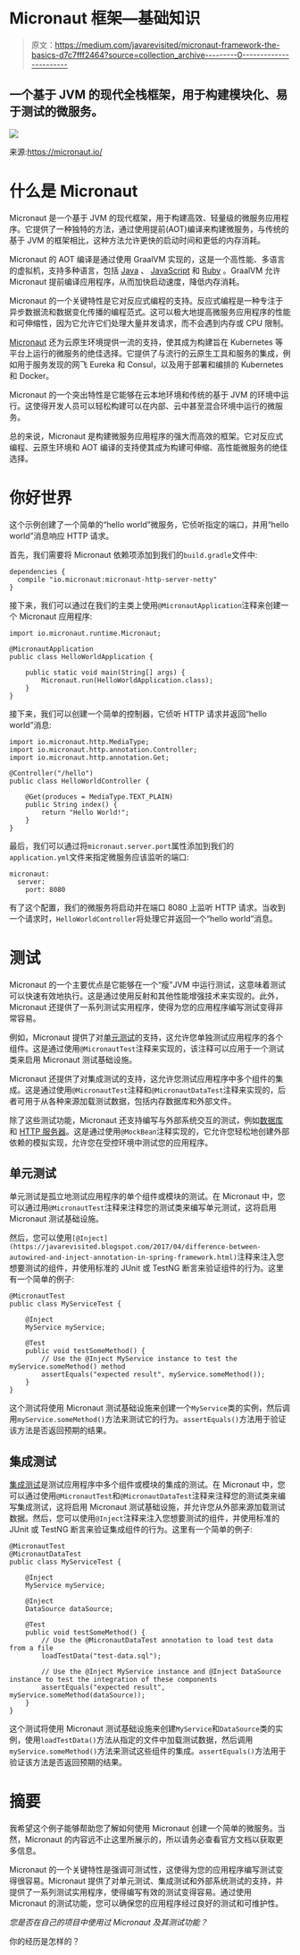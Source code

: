 # Micronaut 框架—基础知识

> 原文：<https://medium.com/javarevisited/micronaut-framework-the-basics-d7c7fff2464?source=collection_archive---------0----------------------->

## 一个基于 JVM 的现代全栈框架，用于构建模块化、易于测试的微服务。

![](img/cf25497ee95d872829c52d17d4a416da.png)

来源:https://micronaut.io/

# 什么是 Micronaut

Micronaut 是一个基于 JVM 的现代框架，用于构建高效、轻量级的微服务应用程序。它提供了一种独特的方法，通过使用提前(AOT)编译来构建微服务，与传统的基于 JVM 的框架相比，这种方法允许更快的启动时间和更低的内存消耗。

Micronaut 的 AOT 编译是通过使用 GraalVM 实现的，这是一个高性能、多语言的虚拟机，支持多种语言，包括 [Java](/javarevisited/10-free-courses-to-learn-java-in-2019-22d1f33a3915) 、 [JavaScript](/javarevisited/10-best-online-courses-to-learn-javascript-in-2020-af5ed0801645) 和 [Ruby](/javarevisited/10-best-ruby-on-rails-courses-for-beginners-dca4d66e9f7b) 。GraalVM 允许 Micronaut 提前编译应用程序，从而加快启动速度，降低内存消耗。

Micronaut 的一个关键特性是它对反应式编程的支持。反应式编程是一种专注于异步数据流和数据变化传播的编程范式。这可以极大地提高微服务应用程序的性能和可伸缩性，因为它允许它们处理大量并发请求，而不会遇到内存或 CPU 限制。

[Micronaut](/javarevisited/10-best-free-dropwizard-vert-x-micronaut-and-quarkus-online-courses-for-java-developers-9c2b4161f17) 还为云原生环境提供一流的支持，使其成为构建旨在 Kubernetes 等平台上运行的微服务的绝佳选择。它提供了与流行的云原生工具和服务的集成，例如用于服务发现的网飞 Eureka 和 Consul，以及用于部署和编排的 Kubernetes 和 Docker。

Micronaut 的一个突出特性是它能够在云本地环境和传统的基于 JVM 的环境中运行。这使得开发人员可以轻松构建可以在内部、云中甚至混合环境中运行的微服务。

总的来说，Micronaut 是构建微服务应用程序的强大而高效的框架。它对反应式编程、云原生环境和 AOT 编译的支持使其成为构建可伸缩、高性能微服务的绝佳选择。

# 你好世界

这个示例创建了一个简单的“hello world”微服务，它侦听指定的端口，并用“hello world”消息响应 HTTP 请求。

首先，我们需要将 Micronaut 依赖项添加到我们的`build.gradle`文件中:

```
dependencies {
  compile "io.micronaut:micronaut-http-server-netty"
}
```

接下来，我们可以通过在我们的主类上使用`@MicronautApplication`注释来创建一个 Micronaut 应用程序:

```
import io.micronaut.runtime.Micronaut;

@MicronautApplication
public class HelloWorldApplication {

    public static void main(String[] args) {
        Micronaut.run(HelloWorldApplication.class);
    }
}
```

接下来，我们可以创建一个简单的控制器，它侦听 HTTP 请求并返回“hello world”消息:

```
import io.micronaut.http.MediaType;
import io.micronaut.http.annotation.Controller;
import io.micronaut.http.annotation.Get;

@Controller("/hello")
public class HelloWorldController {

    @Get(produces = MediaType.TEXT_PLAIN)
    public String index() {
        return "Hello World!";
    }
}
```

最后，我们可以通过将`micronaut.server.port`属性添加到我们的`application.yml`文件来指定微服务应该监听的端口:

```
micronaut:
  server:
    port: 8080
```

有了这个配置，我们的微服务将启动并在端口 8080 上监听 HTTP 请求。当收到一个请求时，`HelloWorldController`将处理它并返回一个“hello world”消息。

# 测试

Micronaut 的一个主要优点是它能够在一个“瘦”JVM 中运行测试，这意味着测试可以快速有效地执行。这是通过使用反射和其他性能增强技术来实现的。此外，Micronaut 还提供了一系列测试实用程序，使得为您的应用程序编写测试变得非常容易。

例如，Micronaut 提供了对[单元测试](https://javarevisited.blogspot.com/2021/04/junit-interview-questions-with-answers.html)的支持，这允许您单独测试应用程序的各个组件。这是通过使用`@MicronautTest`注释来实现的，该注释可以应用于一个测试类来启用 Micronaut 测试基础设施。

Micronaut 还提供了对集成测试的支持，这允许您测试应用程序中多个组件的集成。这是通过使用`@MicronautTest`注释和`@MicronautDataTest`注释来实现的，后者可用于从各种来源加载测试数据，包括内存数据库和外部文件。

除了这些测试功能，Micronaut 还支持编写与外部系统交互的测试，例如[数据库](https://javarevisited.blogspot.com/2018/05/top-5-sql-and-database-courses-to-learn-online.html)和 [HTTP 服务器](https://javarevisited.blogspot.com/2015/06/how-to-create-http-server-in-java-serversocket-example.html)。这是通过使用`@MockBean`注释实现的，它允许您轻松地创建外部依赖的模拟实现，允许您在受控环境中测试您的应用程序。

## 单元测试

单元测试是孤立地测试应用程序的单个组件或模块的测试。在 Micronaut 中，您可以通过用`@MicronautTest`注释来注释您的测试类来编写单元测试，这将启用 Micronaut 测试基础设施。

然后，您可以使用`[@Inject](https://javarevisited.blogspot.com/2017/04/difference-between-autowired-and-inject-annotation-in-spring-framework.html)`注释来注入您想要测试的组件，并使用标准的 JUnit 或 TestNG 断言来验证组件的行为。这里有一个简单的例子:

```
@MicronautTest
public class MyServiceTest {

    @Inject
    MyService myService;

    @Test
    public void testSomeMethod() {
        // Use the @Inject MyService instance to test the myService.someMethod() method
        assertEquals("expected result", myService.someMethod());
    }
}
```

这个测试将使用 Micronaut 测试基础设施来创建一个`MyService`类的实例，然后调用`myService.someMethod()`方法来测试它的行为。`assertEquals()`方法用于验证该方法是否返回预期的结果。

## 集成测试

[集成测试](https://www.java67.com/2022/08/springboottest-integration-test-example.html)是测试应用程序中多个组件或模块的集成的测试。在 Micronaut 中，您可以通过使用`@MicronautTest`和`@MicronautDataTest`注释来注释您的测试类来编写集成测试，这将启用 Micronaut 测试基础设施，并允许您从外部来源加载测试数据。然后，您可以使用`@Inject`注释来注入您想要测试的组件，并使用标准的 JUnit 或 TestNG 断言来验证集成组件的行为。这里有一个简单的例子:

```
@MicronautTest
@MicronautDataTest
public class MyServiceTest {

    @Inject
    MyService myService;

    @Inject
    DataSource dataSource;

    @Test
    public void testSomeMethod() {
        // Use the @MicronautDataTest annotation to load test data from a file
        loadTestData("test-data.sql");

        // Use the @Inject MyService instance and @Inject DataSource instance to test the integration of these components
        assertEquals("expected result", myService.someMethod(dataSource));
    }
}
```

这个测试将使用 Micronaut 测试基础设施来创建`MyService`和`DataSource`类的实例，使用`loadTestData()`方法从指定的文件中加载测试数据，然后调用`myService.someMethod()`方法来测试这些组件的集成。`assertEquals()`方法用于验证该方法是否返回预期的结果。

# 摘要

我希望这个例子能够帮助您了解如何使用 Micronaut 创建一个简单的微服务。当然，Micronaut 的内容远不止这里所展示的，所以请务必查看官方文档以获取更多信息。

Micronaut 的一个关键特性是强调可测试性，这使得为您的应用程序编写测试变得很容易。Micronaut 提供了对单元测试、集成测试和外部系统测试的支持，并提供了一系列测试实用程序，使得编写有效的测试变得容易。通过使用 Micronaut 的测试功能，您可以确保您的应用程序经过良好的测试和可维护性。

*您是否在自己的项目中使用过 Micronaut 及其测试功能？*

你的经历是怎样的？